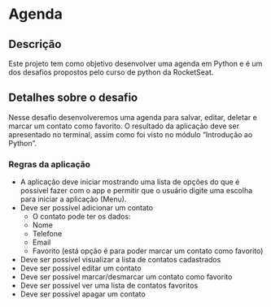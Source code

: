 # Agenda

## Descrição
Este projeto tem como objetivo desenvolver uma agenda em Python e é um dos desafios propostos pelo curso de python da RocketSeat.

## Detalhes sobre o desafio
Nesse desafio desenvolveremos uma agenda para salvar, editar, deletar e marcar um contato como favorito. O resultado da aplicação deve ser apresentado no terminal, assim como foi visto no módulo “Introdução ao Python”.

### Regras da aplicação
- A aplicação deve iniciar mostrando uma lista de opções do que é possível fazer com o app e permitir que o usuário digite uma escolha para iniciar a aplicação (Menu).
- Deve ser possível adicionar um contato
    - O contato pode ter os dados:
    - Nome
    - Telefone
    - Email
    - Favorito (está opção é para poder marcar um contato como favorito)
- Deve ser possível visualizar a lista de contatos cadastrados
- Deve ser possível editar um contato
- Deve ser possível marcar/desmarcar um contato como favorito
- Deve ser possível ver uma lista de contatos favoritos
- Deve ser possível apagar um contato